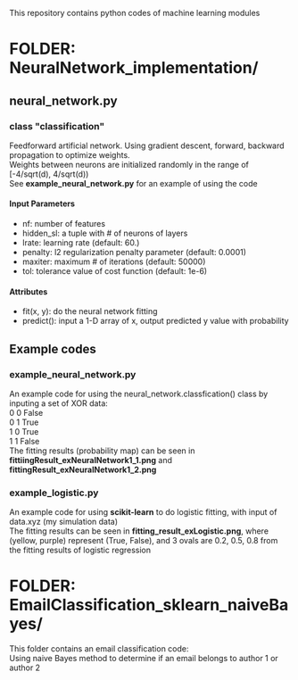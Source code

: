 This repository contains python codes of machine learning modules

# FOLDER: NeuralNetwork_implementation/ #

## neural_network.py ##

### class "classification" ###

Feedforward artificial network. Using gradient descent, forward, backward propagation to optimize weights.  
Weights between neurons are initialized randomly in the range of [-4/sqrt(d), 4/sqrt(d))  
See **example_neural_network.py** for an example of using the code

#### Input Parameters ####
* nf: number of features
* hidden_sl: a tuple with # of neurons of layers
* lrate: learning rate (default: 60.)
* penalty: l2 regularization penalty parameter (default: 0.0001)
* maxiter: maximum # of iterations (default: 50000)
* tol: tolerance value of cost function (default: 1e-6)

#### Attributes ####
* fit(x, y): do the neural network fitting
* predict(): input a 1-D array of x, output predicted y value with probability

## Example codes ##

### example_neural_network.py ###
An example code for using the neural_network.classfication() class
by inputing a set of XOR data:  
0 0 False  
0 1 True  
1 0 True  
1 1 False  
The fitting results (probability map) can be seen in  
**fittiingResult_exNeuralNetwork1_1.png** and **fittingResult_exNeuralNetwork1_2.png**

### example_logistic.py ###
An example code for using **scikit-learn** to do logistic fitting, with input of
data.xyz (my simulation data)  
The fitting results can be seen in **fitting_result_exLogistic.png**,
where (yellow, purple) represent (True, False), and 3 ovals are 0.2, 0.5, 0.8
from the fitting results of logistic regression

# FOLDER: EmailClassification_sklearn_naiveBayes/ #
This folder contains an email classification code:    
Using naive Bayes method to determine if an email belongs to author 1 or author 2
